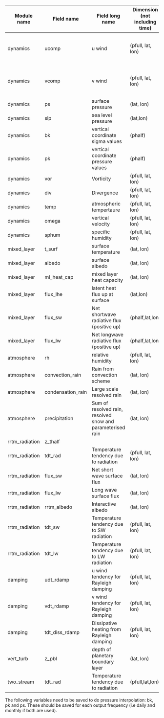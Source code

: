 |Module name   	| Field name  	|  Field long name 	|  Dimension (not including time) 	| Description (if needed)  	|
|---	          |---	          |---	              |---	                              |---	                      |
|dynamics |	ucomp	|u wind	| (pfull, lat, lon)	| zonal component of the horizontal winds |
|dynamics |	vcomp	|v wind	| (pfull, lat, lon)	| meridional component of the horizontal winds|
|dynamics |	ps	    |surface pressure	| (lat, lon)	| slab |
|dynamics |	slp	    |sea level pressure	| (lat,lon)	|
|dynamics |	bk	    |vertical coordinate sigma values	| (phalf)	|
|dynamics |	pk	    |vertical coordinate pressure values	| (phalf)	|
|dynamics |	vor	    |Vorticity	| (pfull, lat, lon)	|
|dynamics |	div	    |Divergence	| (pfull, lat, lon)	|
|dynamics |	temp	  |atmospheric tempertaure	| (pfull, lat, lon)	|
|dynamics |	omega	  |vertical velocity	| (pfull, lat, lon)	| dp/dt|
|dynamics |	sphum	  | specific humidity	| (pfull, lat, lon)	|
|mixed_layer | t_surf |	surface temperature	| (lat, lon) | slab |
|mixed_layer | albedo | surface albedo | (lat, lon) | static |
|mixed_layer | ml_heat_cap | mixed layer heat capacity | (lat, lon) | 
|mixed_layer |	flux_lhe	| latent heat flux up at surface	| (lat,lon) |
|mixed_layer |	flux_sw	| Net shortwave radiative flux (positive up)	| (phalf,lat,lon) |
|mixed_layer |	flux_lw	| Net longwave radiative flux (positive up)	 | (phalf,lat,lon) |
|atmosphere |	rh	  | relative humidity |	(pfull, lat, lon)	|
|atmosphere |	convection_rain	| Rain from convection scheme	| (lat, lon)	|
|atmosphere |	condensation_rain |	Large scale resolved rain	| (lat, lon)	|
|atmosphere |	precipitation |	Sum of resolved rain, resolved snow and parameterised rain 	| (lat, lon)	|
|rrtm_radiation |  z_thalf 	|   	|   	|   	|
|rrtm_radiation |	tdt_rad	| Temperature tendency due to radiation | 	(pfull, lat, lon)	|
|rrtm_radiation |	flux_sw	| Net short wave surface flux	| (lat, lon)	|
|rrtm_radiation |	flux_lw	| Long wave surface flux	| (lat, lon)	|
|rrtm_radiation |	rrtm_albedo	 |Interactive albedo	| (lat, lon)	|
|rrtm_radiation | 	tdt_sw	 | Temperature tendency due to SW radiation	| (pfull, lat, lon)	|
|rrtm_radiation |	tdt_lw	| Temperature tendency due to LW radiation	| (pfull, lat, lon)	|
|damping |	udt_rdamp |	u wind tendency for Rayleigh damping	| (pfull, lat, lon)	|
|damping |	vdt_rdamp |	v wind tendency for Rayleigh damping	| (pfull, lat, lon)	|
|damping |	tdt_diss_rdamp |	Dissipative heating from Rayleigh damping	| (pfull, lat, lon)	|
|vert_turb|	z_pbl	| depth of planetary boundary layer	| (lat, lon)| 	
|two_stream |	tdt_rad	|Temperature tendency due to radiation	 | (pfull,lat,lon) |


The following variables need to be saved to do pressure interpolation: bk, pk and ps. These should be saved for each output frequency (i.e daily and monthly if both are used).
